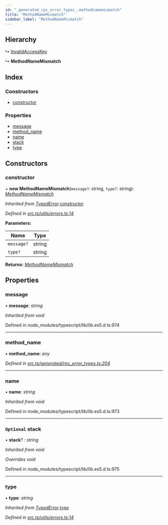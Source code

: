 ```yaml
---
id: "_generated_rpc_error_types_.methodnamemismatch"
title: "MethodNameMismatch"
sidebar_label: "MethodNameMismatch"
---
```


## Hierarchy

  ↳ [InvalidAccessKey](_generated_rpc_error_types_.invalidaccesskey.md)

  ↳ **MethodNameMismatch**

## Index

### Constructors

* [constructor](_generated_rpc_error_types_.methodnamemismatch.md#constructor)

### Properties

* [message](_generated_rpc_error_types_.methodnamemismatch.md#message)
* [method_name](_generated_rpc_error_types_.methodnamemismatch.md#method_name)
* [name](_generated_rpc_error_types_.methodnamemismatch.md#name)
* [stack](_generated_rpc_error_types_.methodnamemismatch.md#optional-stack)
* [type](_generated_rpc_error_types_.methodnamemismatch.md#type)

## Constructors

###  constructor

\+ **new MethodNameMismatch**(`message?`: string, `type?`: string): *[MethodNameMismatch](_generated_rpc_error_types_.methodnamemismatch.md)*

*Inherited from [TypedError](_utils_errors_.typederror.md).[constructor](_utils_errors_.typederror.md#constructor)*

*Defined in [src.ts/utils/errors.ts:14](https://github.com/nearprotocol/nearlib/blob/36a8ddc/src.ts/utils/errors.ts#L14)*

**Parameters:**

Name | Type |
------ | ------ |
`message?` | string |
`type?` | string |

**Returns:** *[MethodNameMismatch](_generated_rpc_error_types_.methodnamemismatch.md)*

## Properties

###  message

• **message**: *string*

*Inherited from void*

Defined in node_modules/typescript/lib/lib.es5.d.ts:974

___

###  method_name

• **method_name**: *any*

*Defined in [src.ts/generated/rpc_error_types.ts:204](https://github.com/nearprotocol/nearlib/blob/36a8ddc/src.ts/generated/rpc_error_types.ts#L204)*

___

###  name

• **name**: *string*

*Inherited from void*

Defined in node_modules/typescript/lib/lib.es5.d.ts:973

___

### `Optional` stack

• **stack**? : *string*

*Inherited from void*

*Overrides void*

Defined in node_modules/typescript/lib/lib.es5.d.ts:975

___

###  type

• **type**: *string*

*Inherited from [TypedError](_utils_errors_.typederror.md).[type](_utils_errors_.typederror.md#type)*

*Defined in [src.ts/utils/errors.ts:14](https://github.com/nearprotocol/nearlib/blob/36a8ddc/src.ts/utils/errors.ts#L14)*
